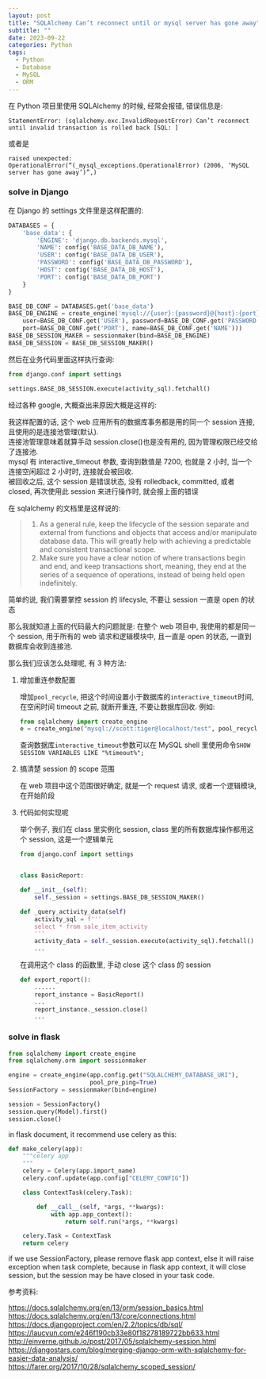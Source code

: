 ```yaml
---
layout: post
title: "SQLAlchemy Can’t reconnect until or mysql server has gone away"
subtitle: ""
date: 2023-09-22
categories: Python
tags:
  - Python
  - Database
  - MySQL
  - ORM
---
```


在 Python 项目里使用 SQLAlchemy 的时候, 经常会报错, 错误信息是:

```log
StatementError: (sqlalchemy.exc.InvalidRequestError) Can’t reconnect until invalid transaction is rolled back [SQL: ]
```

或者是

```log
raised unexpected: OperationalError(“(_mysql_exceptions.OperationalError) (2006, ‘MySQL server has gone away’)”,)
```

### solve in Django

在 Django 的 settings 文件里是这样配置的:

```python
DATABASES = {
    'base_data': {
        'ENGINE': 'django.db.backends.mysql',
        'NAME': config('BASE_DATA_DB_NAME'),
        'USER': config('BASE_DATA_DB_USER'),
        'PASSWORD': config('BASE_DATA_DB_PASSWORD'),
        'HOST': config('BASE_DATA_DB_HOST'),
        'PORT': config('BASE_DATA_DB_PORT')
    }
}

BASE_DB_CONF = DATABASES.get('base_data')
BASE_DB_ENGINE = create_engine('mysql://{user}:{password}@{host}:{port}/{name}?charset=utf8&autocommit=true'.format(
    user=BASE_DB_CONF.get('USER'), password=BASE_DB_CONF.get('PASSWORD'), host=BASE_DB_CONF.get('HOST'),
    port=BASE_DB_CONF.get('PORT'), name=BASE_DB_CONF.get('NAME')))
BASE_DB_SESSION_MAKER = sessionmaker(bind=BASE_DB_ENGINE)
BASE_DB_SESSION = BASE_DB_SESSION_MAKER()
```

然后在业务代码里面这样执行查询:

```python
from django.conf import settings

settings.BASE_DB_SESSION.execute(activity_sql).fetchall()
```

经过各种 google, 大概查出来原因大概是这样的:

我这样配置的话, 这个 web 应用所有的数据库事务都是用的同一个 session 连接, 且使用的是连接池管理(默认).  
连接池管理意味着就算手动 session.close()也是没有用的, 因为管理权限已经交给了连接池.  
mysql 有 interactive_timeout 参数, 查询到数值是 7200, 也就是 2 小时, 当一个连接空闲超过 2 小时时, 连接就会被回收.  
被回收之后, 这个 session 是错误状态, 没有 rolledback, committed, 或者 closed, 再次使用此 session 来进行操作时, 就会报上面的错误

在 sqlalchemy 的文档里是这样说的:

> 1. As a general rule, keep the lifecycle of the session separate and external from functions and objects that access and/or manipulate database data. This will greatly help with achieving a predictable and consistent transactional scope.
> 2. Make sure you have a clear notion of where transactions begin and end, and keep transactions short, meaning, they end at the series of a sequence of operations, instead of being held open indefinitely.

简单的说, 我们需要掌控 session 的 lifecysle, 不要让 session 一直是 open 的状态

那么我就知道上面的代码最大的问题就是: 在整个 web 项目中, 我使用的都是同一个 session, 用于所有的 web 请求和逻辑模块中, 且一直是 open 的状态, 一直到数据库会收到连接池.

那么我们应该怎么处理呢, 有 3 种方法:

1. 增加重连参数配置

   增加`pool_recycle`, 把这个时间设置小于数据库的`interactive_timeout`时间, 在空闲时间 timeout 之前, 就断开重连, 不要让数据库回收.
   例如:

   ```python
   from sqlalchemy import create_engine
   e = create_engine("mysql://scott:tiger@localhost/test", pool_recycle=3600)
   ```

   查询数据库`interactive_timeout`参数可以在 MySQL shell 里使用命令`SHOW SESSION VARIABLES LIKE "%timeout%";`

2. 搞清楚 session 的 scope 范围

   在 web 项目中这个范围很好确定, 就是一个 request 请求, 或者一个逻辑模块, 在开始阶段

3. 代码如何实现呢

   举个例子, 我们在 class 里实例化 session, class 里的所有数据库操作都用这个 session, 这是一个逻辑单元

   ```python
   from django.conf import settings


   class BasicReport:

   def __init__(self):
       self._session = settings.BASE_DB_SESSION_MAKER()

   def _query_activity_data(self)
       activity_sql = f'''
       select * from sale_item_activity
       '''
       activity_data = self._session.execute(activity_sql).fetchall()
       ...
   ```

   在调用这个 class 的函数里, 手动 close 这个 class 的 session

   ```python
   def export_report():
       ......
       report_instance = BasicReport()
       ...
       report_instance._session.close()
       ...
   ```

### solve in flask


```python
from sqlalchemy import create_engine
from sqlalchemy.orm import sessionmaker

engine = create_engine(app.config.get("SQLALCHEMY_DATABASE_URI"),
                       pool_pre_ping=True)
SessionFactory = sessionmaker(bind=engine)

session = SessionFactory()
session.query(Model).first()
session.close()
```

in flask document, it recommend use celery as this:

```python
def make_celery(app):
    """celery app
    """
    celery = Celery(app.import_name)
    celery.conf.update(app.config["CELERY_CONFIG"])

    class ContextTask(celery.Task):

        def __call__(self, *args, **kwargs):
            with app.app_context():
                return self.run(*args, **kwargs)

    celery.Task = ContextTask
    return celery
```
if we use SessionFactory, please remove flask app context, else it will raise exception when task complete, because in flask app context, it will close session, but the session may be have closed in your task code.


参考资料:

<https://docs.sqlalchemy.org/en/13/orm/session_basics.html>
<https://docs.sqlalchemy.org/en/13/core/connections.html>
<https://docs.djangoproject.com/en/2.2/topics/db/sql/>
<https://laucyun.com/e246f190cb33e80f18278189722bb633.html>
<http://einverne.github.io/post/2017/05/sqlalchemy-session.html>
<https://djangostars.com/blog/merging-django-orm-with-sqlalchemy-for-easier-data-analysis/>
<https://farer.org/2017/10/28/sqlalchemy_scoped_session/>
